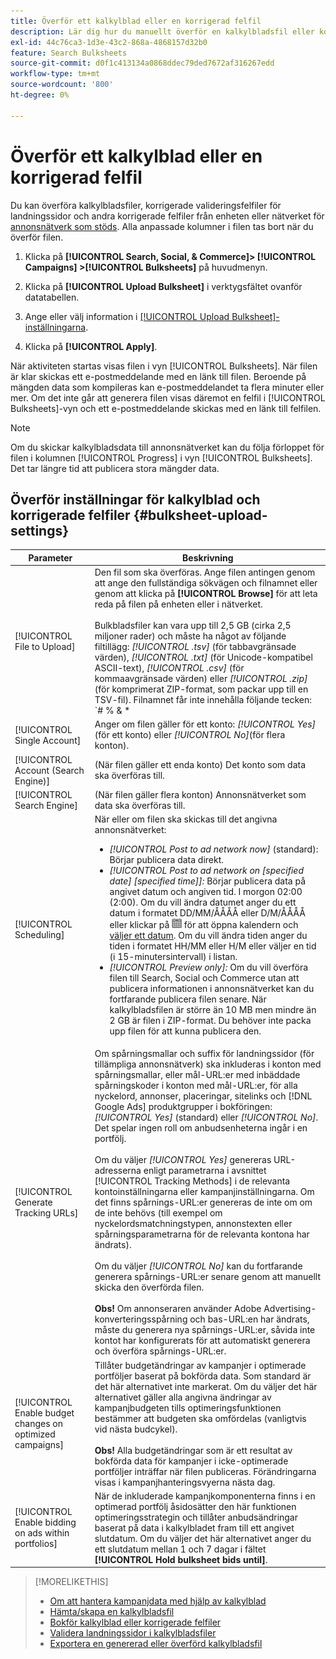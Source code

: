 ```yaml
---
title: Överför ett kalkylblad eller en korrigerad felfil
description: Lär dig hur du manuellt överför en kalkylbladsfil eller korrigerad felfil för validering av landningssida.
exl-id: 44c76ca3-1d3e-43c2-868a-4868157d32b0
feature: Search Bulksheets
source-git-commit: d0f1c413134a0868ddec79ded7672af316267edd
workflow-type: tm+mt
source-wordcount: '800'
ht-degree: 0%

---
```


# Överför ett kalkylblad eller en korrigerad felfil

Du kan överföra kalkylbladsfiler, korrigerade valideringsfelfiler för landningssidor och andra korrigerade felfiler från enheten eller nätverket för [annonsnätverk som stöds](bulksheet-about.md#bulksheet-functionality-by-network). Alla anpassade kolumner i filen tas bort när du överför filen.

1. Klicka på **[!UICONTROL Search, Social, & Commerce]> [!UICONTROL Campaigns] >[!UICONTROL Bulksheets]** på huvudmenyn.

1. Klicka på **[!UICONTROL Upload Bulksheet]** i verktygsfältet ovanför datatabellen.

1. Ange eller välj information i [[!UICONTROL Upload Bulksheet]-inställningarna](#bulksheet-upload-settings).

1. Klicka på **[!UICONTROL Apply]**.

När aktiviteten startas visas filen i vyn [!UICONTROL Bulksheets]. När filen är klar skickas ett e-postmeddelande med en länk till filen. Beroende på mängden data som kompileras kan e-postmeddelandet ta flera minuter eller mer. Om det inte går att generera filen visas däremot en felfil i [!UICONTROL Bulksheets]-vyn och ett e-postmeddelande skickas med en länk till felfilen.

>[!NOTE]
>
>Om du skickar kalkylbladsdata till annonsnätverket kan du följa förloppet för filen i kolumnen [!UICONTROL Progress] i vyn [!UICONTROL Bulksheets]. Det tar längre tid att publicera stora mängder data.

## Överför inställningar för kalkylblad och korrigerade felfiler {#bulksheet-upload-settings}

| Parameter | Beskrivning |
|----|----|
| [!UICONTROL File to Upload] | Den fil som ska överföras. Ange filen antingen genom att ange den fullständiga sökvägen och filnamnet eller genom att klicka på <b>[!UICONTROL Browse]</b> för att leta reda på filen på enheten eller i nätverket.<br><br>Bulkbladsfiler kan vara upp till 2,5 GB (cirka 2,5 miljoner rader) och måste ha något av följande filtillägg: <i>[!UICONTROL .tsv]</i> (för tabbavgränsade värden), <i>[!UICONTROL .txt]</i> (för Unicode-kompatibel ASCII-text), <i>[!UICONTROL .csv]</i> (för kommaavgränsade värden) eller <i>[!UICONTROL .zip]</i> (för komprimerat ZIP-format, som packar upp till en TSV-fil). Filnamnet får inte innehålla följande tecken: `# % &amp; * | \ : &quot; &lt; &gt; . ? /`<br><br><b>Tips:</b> Använd filer i TSV- eller TXT-format för data som innehåller internationella tecken. |
| [!UICONTROL Single Account] | Anger om filen gäller för ett konto: <i>[!UICONTROL Yes]</i> (för ett konto) eller <i>[!UICONTROL No]</i>(för flera konton). |
| [!UICONTROL Account (Search Engine)] | (När filen gäller ett enda konto) Det konto som data ska överföras till. |
| [!UICONTROL Search Engine] | (När filen gäller flera konton) Annonsnätverket som data ska överföras till. |
| [!UICONTROL Scheduling] | När eller om filen ska skickas till det angivna annonsnätverket:<ul><li><i>[!UICONTROL Post to ad network now]</i> (standard): Börjar publicera data direkt.</li><li><i>[!UICONTROL Post to ad network on \[specified date\] \[specified time\]]:</i> Börjar publicera data på angivet datum och angiven tid. I morgon 02:00 (2:00). Om du vill ändra datumet anger du ett datum i formatet DD/MM/ÅÅÅÅ eller D/M/ÅÅÅÅ eller klickar på ![Kalender](/help/search-social-commerce/assets/calendar.png "Kalender") för att öppna kalendern och [väljer ett datum](/help/search-social-commerce/common-tasks/navigation-editing-selection/calendar.md). Om du vill ändra tiden anger du tiden i formatet HH/MM eller H/M eller väljer en tid (i 15-minutersintervall) i listan.</li><li><i>[!UICONTROL Preview only]:</i> Om du vill överföra filen till Search, Social och Commerce utan att publicera informationen i annonsnätverket kan du fortfarande publicera filen senare. När kalkylbladsfilen är större än 10 MB men mindre än 2 GB är filen i ZIP-format. Du behöver inte packa upp filen för att kunna publicera den.</li></ul> |
| [!UICONTROL Generate Tracking URLs] | Om spårningsmallar och suffix för landningssidor (för tillämpliga annonsnätverk) ska inkluderas i konton med spårningsmallar, eller mål-URL:er med inbäddade spårningskoder i konton med mål-URL:er, för alla nyckelord, annonser, placeringar, sitelinks och [!DNL Google Ads] produktgrupper i bokföringen: <i>[!UICONTROL Yes]</i> (standard) eller <i>[!UICONTROL No]</i>. Det spelar ingen roll om anbudsenheterna ingår i en portfölj.<br><br>Om du väljer <i>[!UICONTROL Yes]</i> genereras URL-adresserna enligt parametrarna i avsnittet [!UICONTROL Tracking Methods] i de relevanta kontoinställningarna eller kampanjinställningarna. Om det finns spårnings-URL:er genereras de inte om om de inte behövs (till exempel om nyckelordsmatchningstypen, annonstexten eller spårningsparametrarna för de relevanta kontona har ändrats).<br><br>Om du väljer <i>[!UICONTROL No]</i> kan du fortfarande generera spårnings-URL:er senare genom att manuellt skicka den överförda filen.<br><br><b>Obs!</b> Om annonseraren använder Adobe Advertising-konverteringsspårning och bas-URL:en har ändrats, måste du generera nya spårnings-URL:er, såvida inte kontot har konfigurerats för att automatiskt generera och överföra spårnings-URL:er. |
| [!UICONTROL Enable budget changes on optimized campaigns] | Tillåter budgetändringar av kampanjer i optimerade portföljer baserat på bokförda data. Som standard är det här alternativet inte markerat. Om du väljer det här alternativet gäller alla angivna ändringar av kampanjbudgeten tills optimeringsfunktionen bestämmer att budgeten ska omfördelas (vanligtvis vid nästa budcykel).<br><br><b>Obs!</b> Alla budgetändringar som är ett resultat av bokförda data för kampanjer i icke-optimerade portföljer inträffar när filen publiceras. Förändringarna visas i kampanjhanteringsvyerna nästa dag. |
| [!UICONTROL Enable bidding on ads within portfolios] | När de inkluderade kampanjkomponenterna finns i en optimerad portfölj åsidosätter den här funktionen optimeringsstrategin och tillåter anbudsändringar baserat på data i kalkylbladet fram till ett angivet slutdatum. Om du väljer det här alternativet anger du ett slutdatum mellan 1 och 7 dagar i fältet **[!UICONTROL Hold bulksheet bids until]**. |

>[!MORELIKETHIS]
>
>* [Om att hantera kampanjdata med hjälp av kalkylblad](bulksheet-about.md)
>* [Hämta/skapa en kalkylbladsfil](bulksheet-download.md)
>* [Bokför kalkylblad eller korrigerade felfiler](bulksheet-post.md)
>* [Validera landningssidor i kalkylbladsfiler](bulksheet-validate-landing-pages.md)
>* [Exportera en genererad eller överförd kalkylbladsfil](bulksheet-export.md)
